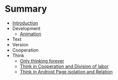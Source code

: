 # Summary

* [Introduction](README.md)
* Development
  * [Animation](ui/animation/README.md)
* Text
* Version
* Cooperation
* Think
  * [Only thinking forever](only_thinking_forever.md)
  * [Think in Cooperation and Division of labor](Thing20190725.md)
  * [Think in Android Page isolation and Relation](Think20190823.md)

